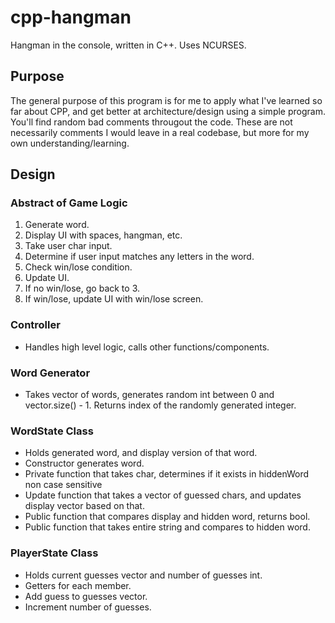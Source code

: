 # cpp-hangman
Hangman in the console, written in C++.  Uses NCURSES.

## Purpose
The general purpose of this program is for me to apply what I've learned so far about CPP, and get better at architecture/design using a simple program.  You'll find random bad comments througout the code.  These are not necessarily comments I would leave in a real codebase, but more for my own understanding/learning.

## Design

### Abstract of Game Logic
1. Generate word.
2. Display UI with spaces, hangman, etc.
3. Take user char input.
4. Determine if user input matches any letters in the word.
5. Check win/lose condition.
6. Update UI.
7. If no win/lose, go back to 3.
8. If win/lose, update UI with win/lose screen.

### Controller
- Handles high level logic, calls other functions/components.

### Word Generator
- Takes vector of words, generates random int between 0 and vector.size() - 1.  Returns index of the randomly generated integer.

### WordState Class
- Holds generated word, and display version of that word.
- Constructor generates word.
- Private function that takes char, determines if it exists in hiddenWord non case sensitive
- Update function that takes a vector of guessed chars, and updates display vector based on that.
- Public function that compares display and hidden word, returns bool.
- Public function that takes entire string and compares to hidden word.

### PlayerState Class
- Holds current guesses vector and number of guesses int.
- Getters for each member.
- Add guess to guesses vector.
- Increment number of guesses.
